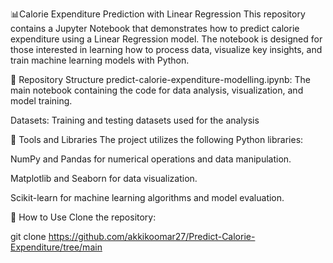 📊Calorie Expenditure Prediction with Linear Regression
This repository contains a Jupyter Notebook that demonstrates how to predict calorie expenditure using a Linear Regression model. The notebook is designed for those interested in learning how to process data, visualize key insights, and train machine learning models with Python.

📂 Repository Structure
predict-calorie-expenditure-modelling.ipynb: The main notebook containing the code for data analysis, visualization, and model training.

Datasets: Training and testing datasets used for the analysis

🧰 Tools and Libraries
The project utilizes the following Python libraries:

NumPy and Pandas for numerical operations and data manipulation.

Matplotlib and Seaborn for data visualization.

Scikit-learn for machine learning algorithms and model evaluation.

🚀 How to Use
Clone the repository:

git clone https://github.com/akkikoomar27/Predict-Calorie-Expenditure/tree/main
